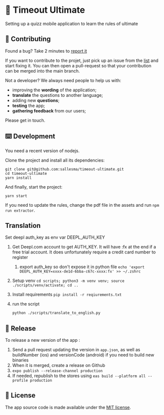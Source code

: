 # 🥏 Timeout Ultimate

Setting up a quizz mobile application to learn the rules of ultimate

## 👏 Contributing

Found a bug? Take 2 minutes to [report it](https://github.com/sallesma/timeout-ultimate/issues/new)

If you want to contribute to the projet, just pick up an issue from the [list](https://github.com/sallesma/timeout-ultimate/issues) and start fixing it. You can then open a pull-request so that your contribution can be merged into the main branch.

Not a developer? We always need people to help us with:

- improving the **wording** of the application;
- **translate** the questions to another language;
- adding new **questions**;
- **testing** the app;
- **gathering feedback** from our users;

Please get in touch.

## ⌨️ Development

You need a recent version of nodejs.

Clone the project and install all its dependencies:

```
git clone git@github.com:sallesma/timeout-ultimate.git
cd timeout-ultimate
yarn install
```

And finally, start the project:

```
yarn start
```

If you need to update the rules, change the pdf file in the assets and run `npm run extractor`.

## Translation

Set deepl auth_key as env var DEEPL_AUTH_KEY

1. Get Deepl.com account to get AUTH_KEY. It will have :fx at the end if a free trial account. It does unfortunately require a credit card number to register
   1. export auth_key so don't expose it in python file `echo 'export DEEPL_AUTH_KEY=xxxx-de1d-6bba-c67c-xxxx:fx' >> ~/.zshrc`
2. Setup venv `cd scripts; python3 -m venv venv; source ./scripts/venv/activate; cd ..`
3. Install requirements `pip install -r reqiurements.txt`
4. run the script

   ```bash
   python ./scripts/translate_to_english.py
   ```

## 🚀 Release

To release a new version of the app :

1. Send a pull request updating the version in `app.json`, as well as buildNumber (ios) and versionCode (android) if you need to build new binaries
2. When it is merged, create a release on Github
3. `expo publish --release-channel production`
4. If needed, republish to the stores using `eas build --platform all --profile production`

## 📜 License

The app source code is made available under the [MIT license](LICENSE).
